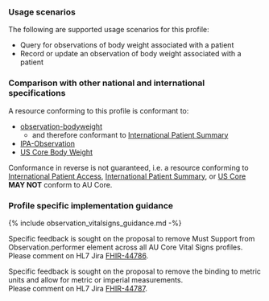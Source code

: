 ### Usage scenarios

The following are supported usage scenarios for this profile:

- Query for observations of body weight associated with a patient
- Record or update an observation of body weight associated with a patient


### Comparison with other national and international specifications

A resource conforming to this profile is conformant to:
- [observation-bodyweight](http://hl7.org/fhir/R4/observation-bodyweight.html)
  - and therefore conformant to [International Patient Summary](http://build.fhir.org/ig/HL7/fhir-ips)
- [IPA-Observation](https://build.fhir.org/ig/HL7/fhir-ipa/StructureDefinition-ipa-observation.html)
- [US Core Body Weight](http://hl7.org/fhir/us/core/StructureDefinition/us-core-body-weight)

Conformance in reverse is not guaranteed, i.e. a resource conforming to [International Patient Access](https://build.fhir.org/ig/HL7/fhir-ipa), [International Patient Summary](http://build.fhir.org/ig/HL7/fhir-ips), or [US Core](http://hl7.org/fhir/us/core) **MAY NOT** conform to AU Core.


### Profile specific implementation guidance
{% include observation_vitalsigns_guidance.md -%}

<p class="request-for-feedback">Specific feedback is sought on the proposal to remove Must Support from Observation.performer element across all AU Core Vital Signs profiles.<br/>Please comment on HL7 Jira <a href="https://jira.hl7.org/browse/FHIR-44786">FHIR-44786</a>.</p>

<p class="request-for-feedback">Specific feedback is sought on the proposal to remove the binding to metric units and allow for metric or imperial measurements.<br/>Please comment on HL7 Jira <a href="https://jira.hl7.org/browse/FHIR-44787">FHIR-44787</a>.</p>
